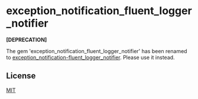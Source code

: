 # exception\_notification\_fluent\_logger\_notifier

**[DEPRECATION]**

The gem 'exception\_notification\_fluent\_logger\_notifier' has been renamed to [exception\_notification\-fluent\_logger\_notifier](https://github.com/makimoto/exception_notification-fluent_logger_notifier).
Please use it instead.

## License

[MIT](http://makimoto.mit-license.org/)
